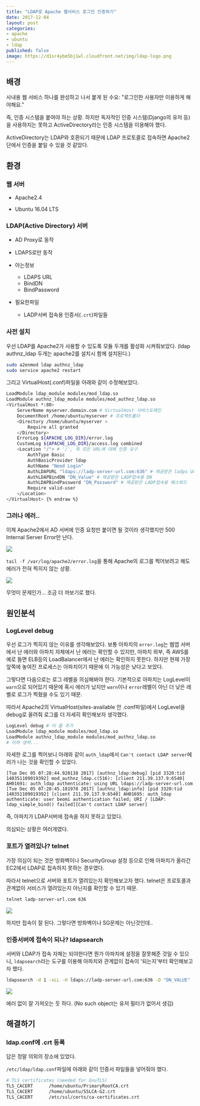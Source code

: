 ```yaml
---
title: "LDAP로 Apache 웹서비스 로그인 인증하기"
date: 2017-12-04
layout: post
categories:
- apache
- ubuntu
- ldap
published: false
image: https://d1sr4ybm5bj1wl.cloudfront.net/img/ldap-logo.png
---
```


## 배경

사내용 웹 서비스 하나를 완성하고 나서 붙게 된 수요: "로그인한 사용자만 이용하게 해야해요."

즉, 인증 시스템을 붙여야 하는 상황. 하지만 독자적인 인증 시스템(Django의 유저 등)을 사용하지는 못하고 ActiveDirectory라는 인증 시스템을 이용해야 했다.

ActiveDirectory는 LDAP와 호환되기 때문에 LDAP 프로토콜로 접속하면 Apache2단에서 인증을 붙일 수 있을 것 같았다.

## 환경

### 웹 서버

- Apache2.4

- Ubuntu 16.04 LTS

### LDAP(Active Directory) 서버

- AD Proxy로 동작 

- LDAPS로만 동작

- 아는정보
  - LDAPS URL
  - BindDN
  - BindPassword

- 필요한파일
  - LADP서버 접속용 인증서(`.crt`)파일들

### 사전 설치

우선 LDAP를 Apache2가 사용할 수 있도록 모듈 두개를 활성화 시켜줘보았다. (ldap authnz_ldap 두개는 apache2를 설치시 함께 설치된다.)

```sh
sudo a2enmod ldap authnz_ldap
sudo service apache2 restart
```

그리고 VirtualHost(.conf)파일을 아래와 같이 수정해보았다.

```sh {% raw %}
LoadModule ldap_module modules/mod_ldap.so
LoadModule authnz_ldap_module modules/mod_authnz_ldap.so
<VirtualHost *:80>
    ServerName myserver.domain.com # VirtualHost 서비스도메인
    DocumentRoot /home/ubuntu/myserver # 프로젝트폴더
    <Directory /home/ubuntu/myserver >
        Require all granted
    </Directory>
    ErrorLog ${APACHE_LOG_DIR}/error.log
    CustomLog ${APACHE_LOG_DIR}/access.log combined
    <Location "/"> # '/', 즉 모든 URL에 대해 인증 요구 
        AuthType Basic
        AuthBasicProvider ldap
        AuthName "Need Login"
        AuthLDAPURL "ldaps://ladp-server-url.com:636" # 제공받은 ladps URL
        AuthLDAPBindDN "DN_Value" # 제공받은 LADP접속용 DN
        AuthLDAPBindPassword "DN_Password" # 제공받은 LADP접속용 패스워드
        Require valid-user
    </Location>
</VirtualHost> {% endraw %}
```

### 그러나 에러..

이제 Apache2에서 AD 서버에 인증 요청만 붙이면 될 것이라 생각했지만 500 Internal Server Error만 난다.

![]({{site.static_url}}/img/dropbox/Screenshot%202017-12-05%2015.46.17.png)

`tail -f /var/log/apache2/error.log`을 통해 Apache의 로그를 찍어보려고 해도 에러가 전혀 찍히지 않는 상황.

![]({{site.static_url}}/img/dropbox/Screenshot%202017-12-05%2015.48.36.png)

무엇이 문제인가... 조금 더 까보기로 했다.

## 원인분석

### LogLevel debug

우선 로그가 찍히지 않는 이유를 생각해보았다. 보통 아파치의 `error.log`는 웹앱 서버에서 난 에러와 아파치 자체에서 난 에러는 확인할 수 있지만, 아파치 외부, 즉 AWS를 예로 들면 ELB등의 LoadBalancer에서 난 에러는 확인하지 못한다. 하지만 현재 가장 앞쪽에 놓여진 프로세스는 아파치이기 때문에 이 가능성은 낮다고 보았다.

그렇다면 다음으로는 로그 레벨을 의심해봐야 한다. 기본적으로 아파치는 LogLevel이 `warn`으로 되어있기 때문에 혹시 에러가 났지만 `warn`이나 `error`레벨이 아닌 더 낮은 레벨로 로그가 찍혔을 수도 있기 때문.

따라서 Apache2의 VirtualHost(sites-available 안 .conf파일)에서 LogLevel을 debug로 올려줘 로그를 더 자세히 확인해보자 생각했다.

```sh
LogLevel debug # 이 줄 추가 
LoadModule ldap_module modules/mod_ldap.so
LoadModule authnz_ldap_module modules/mod_authnz_ldap.so
# 이하 생략...
```

자세한 로그를 찍어보니 아래와 같이 `auth_ldap`에서 `Can't contact LDAP server`에러가 나는 것을 확인할 수 있었다.

```
[Tue Dec 05 07:28:44.920138 2017] [authnz_ldap:debug] [pid 3320:tid 140351109019392] mod_authnz_ldap.c(516): [client 211.39.137.9:6540] AH01691: auth_ldap authenticate: using URL ldaps://ladp-server-url.com
[Tue Dec 05 07:28:45.181978 2017] [authnz_ldap:info] [pid 3320:tid 140351109019392] [client 211.39.137.9:6540] AH01695: auth_ldap authenticate: user beomi authentication failed; URI / [LDAP: ldap_simple_bind() failed][Can't contact LDAP server]
```

즉, 아파치가 LDAP서버에 접속을 하지 못하고 있었다.

의심되는 상황은 여러개였다.

### 포트가 열려있나? telnet 

가장 의심이 되는 것은 방화벽이나 SecurityGroup 설정 등으로 인해 아파치가 올라간 EC2에서 LDAP로 접속하지 못하는 경우였다.

따라서 telnet으로 서버와 포트가 열려있는지 확인해보고자 했다. telnet은 프로토콜과 관계없이 서비스가 열려있는지 아닌지를 확인할 수 있기 때문.

```sh
telnet ladp-server-url.com 636
```

![]({{site.static_url}}/img/dropbox/Screenshot%202017-12-05%2016.33.26.png)

하지만 접속이 잘 된다. 그렇다면 방화벽이나 SG문제는 아닌것인데..

### 인증서버에 접속이 되나? ldapsearch

서버와 LDAP가 접속 자체는 되야한다면 뭔가 아파치에 설정을 잘못해준 것일 수 있으니, `ldapsearch`라는 도구를 이용해 아파치와 관계없이 접속이 '되는지'부터 확인해보고자 했다.

```sh
ldapsearch -d 1 -xLL -H ldaps://ladp-server-url.com:636 -D "DN_VALUE" -w "DN_PASSWORD"
```

![]({{site.static_url}}/img/dropbox/Screenshot%202017-12-05%2017.20.54.png)

에러 없이 잘 가져오는 듯 하다. (No such object는 유저 필터가 없어서 생김)

## 해결하기 

### ldap.conf에 .crt 등록

답은 정말 의외의 장소에 있었다.

`/etc/ldap/ldap.conf`파일에 아래와 같이 인증서 파일들을 넣어줘야 했다.

```sh
# TLS certificates (needed for GnuTLS)
TLS_CACERT      /home/ubuntu/PrimaryRootCA.crt
TLS_CACERT      /home/ubuntu/SSLCA-G2.crt
TLS_CACERT      /etc/ssl/certs/ca-certificates.crt
```

